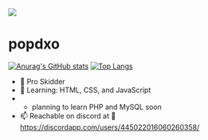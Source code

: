 <img src="https://cdn.discordapp.com/banners/445022016060260358/23cafcb418773a6198bd5938254a5266?size=4096">

# popdxo</h1>

[![Anurag's GitHub stats](https://github-readme-stats.vercel.app/api?username=popdxo&show_icons=true&theme=gruvbox)](https://github.com/popdxo/github-readme-stats)
[![Top Langs](https://github-readme-stats.vercel.app/api/top-langs/?username=popdxo&layout=donut&count=8&theme=gruvbox)](https://github.com/popdxo/github-readme-stats&langs)

- 💪 Pro Skidder
- 🏫 Learning: HTML, CSS, and JavaScript
- - planning to learn PHP and MySQL soon
- 📫 Reachable on discord at 🍔 https://discordapp.com/users/445022016060260358/

<!---
Sharkmouth-Sucks/Sharkmouth-Sucks is a ✨ special ✨ repository because its `README.md` (this file) appears on your GitHub profile.
You can click the Preview link to take a look at your changes.
--->
